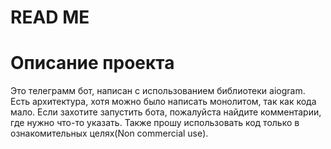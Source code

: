 # READ ME
# Описание проекта
Это телеграмм бот, написан с использованием библиотеки aiogram. Есть архитектура, хотя можно было написать монолитом, так как кода мало. Если захотите запустить бота, пожалуйста найдите комментарии, где нужно что-то указать. Также прошу использовать код только в ознакомительных целях(Non commercial use).
